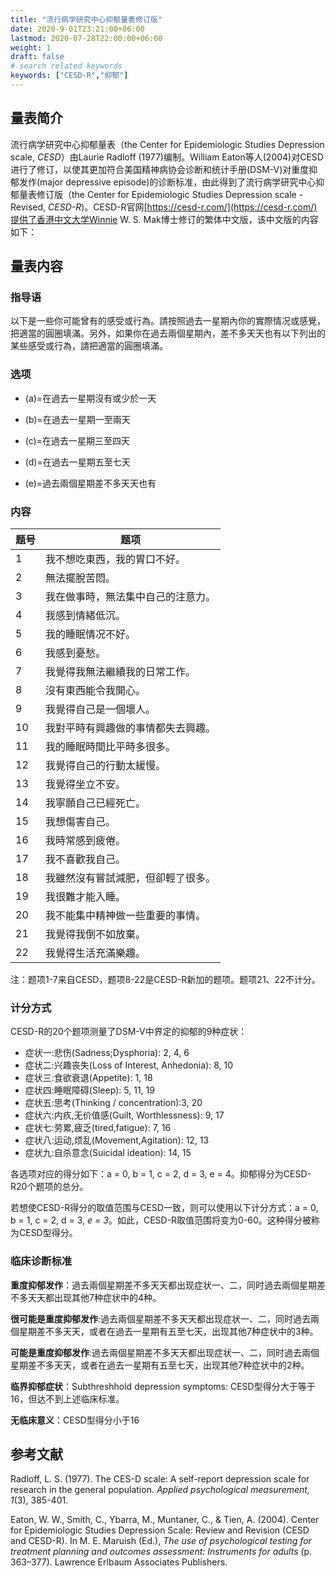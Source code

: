 ```yaml
---
title: "流行病学研究中心抑郁量表修订版"
date: 2020-9-01T23:21:00+06:00
lastmod: 2020-07-28T22:00:00+06:00
weight: 1
draft: false
# search related keywords
keywords: ["CESD-R","抑郁"]
---
```

## 量表简介

流行病学研究中心抑郁量表（the Center for Epidemiologic Studies Depression scale, *CESD*）由Laurie Radloff (1977)编制。William Eaton等人(2004)对CESD进行了修订，以使其更加符合美国精神病协会诊断和统计手册(DSM-V)对重度抑郁发作(major depressive episode)的诊断标准，由此得到了流行病学研究中心抑郁量表修订版（the Center for Epidemiologic Studies Depression scale - Revised, *CESD-R*)。CESD-R官网[https://cesd-r.com/](https://cesd-r.com/)提供了香港中文大学Winnie W. S. Mak博士修订的繁体中文版，该中文版的内容如下：

## 量表内容

### 指导语

以下是一些你可能曾有的感受或行為。請按照過去一星期內你的實際情况或感覺，把適當的圓圈填滿。另外，如果你在過去兩個星期內，差不多天天也有以下列出的某些感受或行為，請把適當的圓圈填滿。

### 选项

- (a)=在過去一星期沒有或少於一天

- (b)=在過去一星期一至兩天

- (c)=在過去一星期三至四天

- (d)=在過去一星期五至七天

- (e)=過去兩個星期差不多天天也有

### 内容

题号|题项
|-|-|
1|我不想吃東西，我的胃口不好。
2|無法擺脫苦悶。
3|我在做事時，無法集中自己的注意力。
4|我感到情緒低沉。
5|我的睡眠情况不好。
6|我感到憂愁。
7|我覺得我無法繼續我的日常工作。
8|沒有東西能令我開心。
9|我覺得自己是一個壞人。
10|我對平時有興趣做的事情都失去興趣。
11|我的睡眠時間比平時多很多。
12|我覺得自己的行動太緩慢。
13|我覺得坐立不安。
14|我寧願自己已經死亡。
15|我想傷害自己。
16|我時常感到疲倦。
17|我不喜歡我自己。
18|我雖然沒有嘗試減肥，但卻輕了很多。
19|我很難才能入睡。
20|我不能集中精神做一些重要的事情。
21|我覺得我倒不如放棄。
22|我覺得生活充滿樂趣。

注：题项1-7来自CESD，题项8-22是CESD-R新加的题项。题项21、22不计分。

### 计分方式

CESD-R的20个题项测量了DSM-V中界定的抑郁的9种症状：

- 症状一:悲伤(Sadness;Dysphoria): 2, 4, 6
- 症状二:兴趣丧失(Loss of Interest, Anhedonia): 8, 10
- 症状三:食欲衰退(Appetite): 1, 18
- 症状四:睡眠障碍(Sleep): 5, 11, 19
- 症状五:思考(Thinking / concentration):3, 20
- 症状六:内疚,无价值感(Guilt, Worthlessness): 9, 17
- 症状七:劳累,疲乏(tired,fatigue): 7, 16
- 症状八:运动,烦乱(Movement,Agitation): 12, 13
- 症状九:自杀意念(Suicidal ideation): 14, 15

各选项对应的得分如下：a = 0, b = 1, c = 2, d = 3, e = 4。抑郁得分为CESD-R20个题项的总分。

若想使CESD-R得分的取值范围与CESD一致，则可以使用以下计分方式：a = 0, b = 1, c = 2, d = 3, *e = 3*。如此，CESD-R取值范围将变为0-60。这种得分被称为CESD型得分。


### 临床诊断标准

**重度抑郁发作**：過去兩個星期差不多天天都出现症状一、二，同时過去兩個星期差不多天天都出现其他7种症状中的4种。

**很可能是重度抑郁发作**:過去兩個星期差不多天天都出现症状一、二，同时過去兩個星期差不多天天，或者在過去一星期有五至七天，出现其他7种症状中的3种。

**可能是重度抑郁发作**:過去兩個星期差不多天天都出现症状一、二，同时過去兩個星期差不多天天，或者在過去一星期有五至七天，出现其他7种症状中的2种。

**临界抑郁症状**：Subthreshhold depression symptoms: CESD型得分大于等于16，但达不到上述临床标准。

**无临床意义**：CESD型得分小于16



## 参考文献

Radloff, L. S. (1977). The CES-D scale: A self-report depression scale for research in the general population. *Applied psychological measurement, 1*(3), 385-401.

Eaton, W. W., Smith, C., Ybarra, M., Muntaner, C., & Tien, A. (2004). Center for Epidemiologic Studies Depression Scale: Review and Revision (CESD and CESD-R). In M. E. Maruish (Ed.), *The use of psychological testing for treatment planning and outcomes assessment: Instruments for adults* (p. 363–377). Lawrence Erlbaum Associates Publishers.
